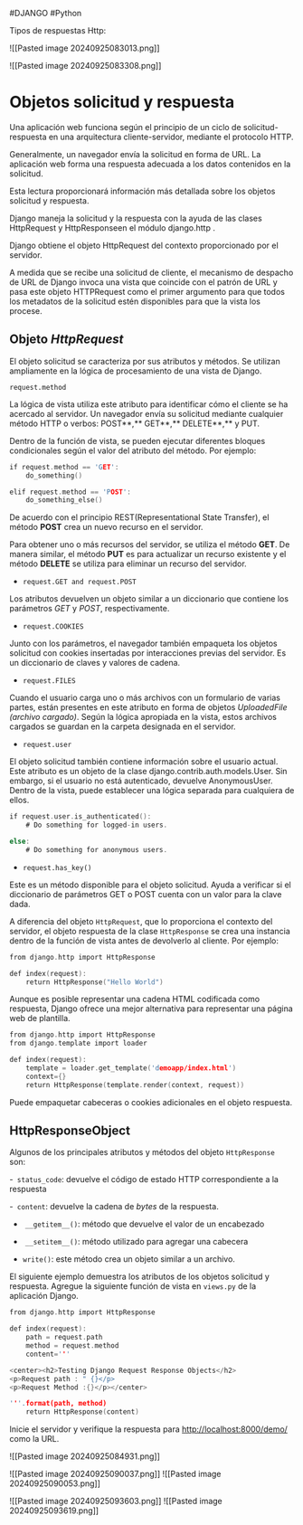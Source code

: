 #DJANGO #Python 

 Tipos de respuestas Http:

![[Pasted image 20240925083013.png]]

![[Pasted image 20240925083308.png]]


# Objetos solicitud y respuesta

Una aplicación web funciona según el principio de un ciclo de solicitud-respuesta en una arquitectura cliente-servidor, mediante el protocolo HTTP.

Generalmente, un navegador envía la solicitud en forma de URL. La aplicación web forma una respuesta adecuada a los datos contenidos en la solicitud.

Esta lectura proporcionará información más detallada sobre los objetos solicitud y respuesta.

Django maneja la solicitud y la respuesta con la ayuda de las clases HttpRequest y HttpResponseen el módulo django.http . 

Django obtiene el objeto HttpRequest del contexto proporcionado por el servidor.

A medida que se recibe una solicitud de cliente, el mecanismo de despacho de URL de Django invoca una vista que coincide con el patrón de URL y pasa este objeto HTTPRequest como el primer argumento para que todos los metadatos de la solicitud estén disponibles para que la vista los procese.

## Objeto _HttpRequest_

El objeto solicitud se caracteriza por sus atributos y métodos. Se utilizan ampliamente en la lógica de procesamiento de una vista de Django.

``request.method``

La lógica de vista utiliza este atributo para identificar cómo el cliente se ha acercado al servidor. Un navegador envía su solicitud mediante cualquier método HTTP o verbos: POST**,** GET**,** DELETE**,** y PUT.

Dentro de la función de vista, se pueden ejecutar diferentes bloques condicionales según el valor del atributo del método. Por ejemplo:

```c
if request.method == 'GET': 
    do_something() 

elif request.method == 'POST': 
    do_something_else()
```

De acuerdo con el principio REST(Representational State Transfer), el método **POST** crea un nuevo recurso en el servidor.

Para obtener uno o más recursos del servidor, se utiliza el método **GET**. De manera similar, el método **PUT** es para actualizar un recurso existente y el método **DELETE** se utiliza para eliminar un recurso del servidor.

- ``request.GET and request.POST``
    

Los atributos devuelven un objeto similar a un diccionario que contiene los parámetros _GET_ y _POST_, respectivamente.

- ``request.COOKIES``
    

Junto con los parámetros, el navegador también empaqueta los objetos solicitud con cookies insertadas por interacciones previas del servidor. Es un diccionario de claves y valores de cadena.

- ``request.FILES``
    

Cuando el usuario carga uno o más archivos con un formulario de varias partes, están presentes en este atributo en forma de objetos _UploadedFile (archivo cargado)_. Según la lógica apropiada en la vista, estos archivos cargados se guardan en la carpeta designada en el servidor.

- ``request.user``
    

El objeto solicitud también contiene información sobre el usuario actual. Este atributo es un objeto de la clase django.contrib.auth.models.User. Sin embargo, si el usuario no está autenticado, devuelve AnonymousUser. Dentro de la vista, puede establecer una lógica separada para cualquiera de ellos.


```c
if request.user.is_authenticated(): 
    # Do something for logged-in users. 

else: 
    # Do something for anonymous users.
```

- ``request.has_key()``
    

Este es un método disponible para el objeto solicitud. Ayuda a verificar si el diccionario de parámetros GET o POST cuenta con un valor para la clave dada.

A diferencia del objeto ``HttpRequest``, que lo proporciona el contexto del servidor, el objeto respuesta de la clase ``HttpResponse`` se crea una instancia dentro de la función de vista antes de devolverlo al cliente. Por ejemplo:

```c
from django.http import HttpResponse 

def index(request): 
    return HttpResponse("Hello World")
```

Aunque es posible representar una cadena HTML codificada como respuesta, Django ofrece una mejor alternativa para representar una página web de plantilla.

```c
from django.http import HttpResponse
from django.template import loader 

def index(request): 
    template = loader.get_template('demoapp/index.html') 
    context={}  
    return HttpResponse(template.render(context, request))
```

Puede empaquetar cabeceras o cookies adicionales en el objeto respuesta.

## HttpResponseObject

Algunos de los principales atributos y métodos del objeto ``HttpResponse ``son:

-`` status_code``: devuelve el código de estado HTTP correspondiente a la respuesta
    
-`` content``: devuelve la cadena de _bytes_ de la respuesta.
    
-  ``__getitem__()``: método que devuelve el valor de un encabezado
    
-  ``__setitem__()``: método utilizado para agregar una cabecera
    
- ``write()``: este método crea un objeto similar a un archivo.
    

El siguiente ejemplo demuestra los atributos de los objetos solicitud y respuesta. Agregue la siguiente función de vista en ``views.py`` de la aplicación Django.


```c
from django.http import HttpResponse 

def index(request): 
    path = request.path 
    method = request.method 
    content=''' 

<center><h2>Testing Django Request Response Objects</h2> 
<p>Request path : " {}</p>
<p>Request Method :{}</p></center> 

'''.format(path, method) 
    return HttpResponse(content)
```

Inicie el servidor y verifique la respuesta para [http://localhost:8000/demo/](http://localhost:8000/demo/)  como la URL.

![[Pasted image 20240925084931.png]]



![[Pasted image 20240925090037.png]]
![[Pasted image 20240925090053.png]]


![[Pasted image 20240925093603.png]]
![[Pasted image 20240925093619.png]]




